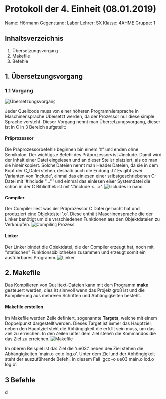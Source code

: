 
 # Protokoll der 4. Einheit (08.01.2019)
  Name: 		Hörmann
  Gegenstand: Labor
  Lehrer: SX
  Klasse: 4AHME
  Gruppe: 1
  ## Inhaltsverzeichnis

 1. Übersetzungsvorgang
 2. Makefile
 3. Befehle
 
 ## 1. Übersetzungsvorgang
 ### 1.1  Vorgang
 ![ Übersetzungsvorgang](https://github.com/HTLMechatronics/m15-la1-sx/blob/hoestm15/hoestm15/Images/Uebersetzungsvorgang__c%2B%2B.jpg) 

Jeder Quellcode muss von einer höheren Programmiersprache in Maschinensprache Übersetzt werden, da der Prozessor nur diese simple Sprache versteht. Diesen Vorgang nennt man Übersetzungsvorgang, dieser ist in C in 3 Bereich aufgeteilt:

#### Präprozessor
Die Präprozessorbefehle beginnen bin einem '#' und enden ohne Semikolon. Der wichtigste Befehl des Präprozessors ist #include. Damit wird der Inhalt einer Datei eingelesen und an dieser Steller platziert, als ob man sie hineinkopiert. Solche Dateien nennt man Header Dateien, da sie in dem Kopf der C_Datei stehen, deshalb auch die Endung '.h'
Es gibt zwei  Varianten von 'include', einmal das einlesen einer selbstgeschriebenen C-Datei mit '#include "..." ' und einmal das einlesen einer Systemdatei die schon in der C Bibliothek ist mit '#include <...>'. 
![Includes in nano](https://github.com/HTLMechatronics/m15-la1-sx/blob/hoestm15/hoestm15/Images/%23include.png)


#### Compiler
Der Compiler liest was der Präprozessor  C Datei gemacht hat und produziert eine Objektdatei '.o'.  Diese enthält Maschinensprache die der Linker benötigt um die verschiedenen Funktionen aus den Objektdateien zu Verknüpfen.
![Compiling Prozess](https://github.com/HTLMechatronics/m15-la1-sx/blob/hoestm15/hoestm15/Images/c-compiling.png)


#### Linker
Der Linker bindet die Objektdatei, die der Compiler erzeugt hat, noch mit "statischen" Funktionsbibliotheken zusammen und erzeugt somit ein ausführbares Programm. 
![Linker](https://github.com/HTLMechatronics/m15-la1-sx/blob/hoestm15/hoestm15/Images/1200px-Linker.svg.png)

## 2. Makefile
Das Kompilieren von Quelltext-Dateien kann mit dem Programm **make** gesteuert werden, dies ist sinnvoll wenn das Projekt groß ist und die Kompilierung aus mehreren Schritten und Abhängigkeiten besteht.

#### Makefile erstellen
 
 Im Makefile werden Zeile definiert, sogenannte **Targets**, welche mit einem Doppelpunkt dargestellt werden. Dieses Target ist immer das Hauptziel, neben den Hauptziel steht die Abhängigkeit die erfüllt sein muss, um das Ziel zu erreichen. In den Zeilen unter dem Ziel stehen die Kommandos die das Ziel zu erreichen.
 ![Makefile](https://github.com/HTLMechatronics/m15-la1-sx/blob/hoestm15/hoestm15/Images/Makefile.png)

Im oberen Beispiel ist das Ziel die 'ue03:' neben den Ziel stehen die Abhängigkeiten 'main.o lcd.o log.o'. Unter dem Ziel und der Abhöngigkeit steht der auszuführende Befehl, in diesem Fall 'gcc -o ue03 main.o lcd.o log.o'.

## 3 Befehle

d

